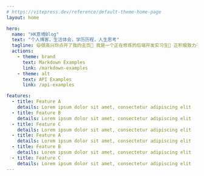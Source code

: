```yaml
---
# https://vitepress.dev/reference/default-theme-home-page
layout: home

hero:
  name: "HK意境Blog"
  text: "个人博客，生活体会，学历历程，人生思考"
  tagline: 😄很高兴你点开了我的主页🔭 我是一个正在修炼的后端开发实习生🌱 正积极致力于开源事业⚡ 希望我写下的东西能帮助到你
  actions:
    - theme: brand
      text: Markdown Examples
      link: /markdown-examples
    - theme: alt
      text: API Examples
      link: /api-examples

features:
  - title: Feature A
    details: Lorem ipsum dolor sit amet, consectetur adipiscing elit
  - title: Feature B
    details: Lorem ipsum dolor sit amet, consectetur adipiscing elit
  - title: Feature C
    details: Lorem ipsum dolor sit amet, consectetur adipiscing elit
  - title: Feature A
    details: Lorem ipsum dolor sit amet, consectetur adipiscing elit
  - title: Feature B
    details: Lorem ipsum dolor sit amet, consectetur adipiscing elit
  - title: Feature C
    details: Lorem ipsum dolor sit amet, consectetur adipiscing elit
---
```


